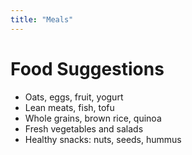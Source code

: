 ```yaml
---
title: "Meals"
---
```


# Food Suggestions

- Oats, eggs, fruit, yogurt
- Lean meats, fish, tofu
- Whole grains, brown rice, quinoa
- Fresh vegetables and salads
- Healthy snacks: nuts, seeds, hummus
